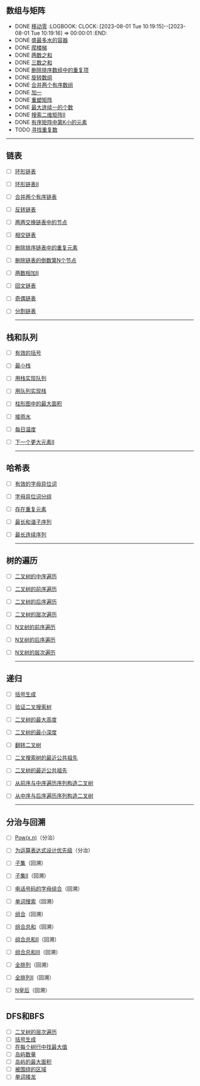 ## 数组与矩阵
- DONE [移动零](https://leetcode-cn.com/problems/move-zeroes/)
  :LOGBOOK:
  CLOCK: [2023-08-01 Tue 10:19:15]--[2023-08-01 Tue 10:19:16] =>  00:00:01
  :END:
- DONE [盛最多水的容器](https://leetcode-cn.com/problems/container-with-most-water/)
- DONE [爬楼梯](https://leetcode-cn.com/problems/climbing-stairs/)
- DONE [两数之和](https://leetcode-cn.com/problems/two-sum/)
- DONE [三数之和](https://leetcode-cn.com/problems/3sum/)
- DONE [删除排序数组中的重复项](https://leetcode-cn.com/problems/remove-duplicates-from-sorted-array/)
- DONE [旋转数组](https://leetcode-cn.com/problems/rotate-array/)
- DONE [合并两个有序数组](https://leetcode-cn.com/problems/merge-sorted-array/)
- DONE [加一](https://leetcode.cn/problems/plus-one/)
- DONE [重塑矩阵](https://leetcode-cn.com/problems/reshape-the-matrix/)
- DONE [最大连续一的个数](https://leetcode-cn.com/problems/max-consecutive-ones/)
- DONE [搜索二维矩阵II](https://leetcode-cn.com/problems/search-a-2d-matrix-ii/)
- DONE [有序矩阵中第K小的元素](https://leetcode-cn.com/problems/kth-smallest-element-in-a-sorted-matrix/)
- TODO [寻找重复数](https://leetcode-cn.com/problems/find-the-duplicate-number/)
- ---
## 链表
- [ ] [环形链表](https://leetcode-cn.com/problems/linked-list-cycle/)
- [ ] [环形链表II](https://leetcode-cn.com/problems/linked-list-cycle-ii/)
- [ ] [合并两个有序链表](https://leetcode-cn.com/problems/merge-two-sorted-lists/)
- [ ] [反转链表](https://leetcode-cn.com/problems/reverse-linked-list/)
- [ ] [两两交换链表中的节点](https://leetcode-cn.com/problems/swap-nodes-in-pairs/)
- [ ] [相交链表](https://leetcode-cn.com/problems/intersection-of-two-linked-lists/)
- [ ] [删除排序链表中的重复元素](https://leetcode-cn.com/problems/remove-duplicates-from-sorted-list/)
- [ ] [删除链表的倒数第N个节点](https://leetcode-cn.com/problems/remove-nth-node-from-end-of-list/)
- [ ] [两数相加II](https://leetcode-cn.com/problems/add-two-numbers-ii/)
- [ ] [回文链表](https://leetcode-cn.com/problems/palindrome-linked-list/)
- [ ] [奇偶链表](https://leetcode-cn.com/problems/odd-even-linked-list/)
- [ ] [分割链表](https://leetcode-cn.com/problems/split-linked-list-in-parts/)
  
  ---
## 栈和队列
- [ ] [有效的括号](https://leetcode-cn.com/problems/valid-parentheses/)
- [ ] [最小栈](https://leetcode-cn.com/problems/min-stack/)
- [ ] [用栈实现队列](https://leetcode-cn.com/problems/implement-queue-using-stacks/)
- [ ] [用队列实现栈](https://leetcode-cn.com/problems/implement-stack-using-queues/)
- [ ] [柱形图中的最大面积](https://leetcode-cn.com/problems/largest-rectangle-in-histogram/)
- [ ] [接雨水](https://leetcode-cn.com/problems/trapping-rain-water/)
- [ ] [每日温度](https://leetcode-cn.com/problems/daily-temperatures/)
- [ ] [下一个更大元素II](https://leetcode-cn.com/problems/next-greater-element-ii/)
  
  ---
## 哈希表
- [ ] [有效的字母异位词](https://leetcode-cn.com/problems/valid-anagram/)
- [ ] [字母异位词分组](https://leetcode-cn.com/problems/group-anagrams/)
- [ ] [存在重复元素](https://leetcode-cn.com/problems/contains-duplicate/)
- [ ] [最长和谐子序列](https://leetcode-cn.com/problems/longest-harmonious-subsequence/)
- [ ] [最长连续序列](https://leetcode-cn.com/problems/longest-consecutive-sequence/)
  
  ---
## 树的遍历
- [ ] [二叉树的中序遍历](https://leetcode-cn.com/problems/binary-tree-inorder-traversal/)
- [ ] [二叉树的前序遍历](https://leetcode-cn.com/problems/binary-tree-preorder-traversal/)
- [ ] [二叉树的后序遍历](https://leetcode-cn.com/problems/binary-tree-postorder-traversal/)
- [ ] [二叉树的层次遍历](https://leetcode-cn.com/problems/binary-tree-level-order-traversal/)
- [ ] [N叉树的前序遍历](https://leetcode-cn.com/problems/n-ary-tree-preorder-traversal/)
- [ ] [N叉树的后序遍历](https://leetcode-cn.com/problems/n-ary-tree-postorder-traversal/)
- [ ] [N叉树的层次遍历](https://leetcode-cn.com/problems/n-ary-tree-level-order-traversal/)
  
  ---
## 递归
- [ ] [括号生成](https://leetcode-cn.com/problems/generate-parentheses/)
- [ ] [验证二叉搜索树](https://leetcode-cn.com/problems/validate-binary-search-tree/)
- [ ] [二叉树的最大高度](https://leetcode-cn.com/problems/maximum-depth-of-binary-tree/)
- [ ] [二叉树的最小深度](https://leetcode-cn.com/problems/minimum-depth-of-binary-tree/)
- [ ] [翻转二叉树](https://leetcode-cn.com/problems/invert-binary-tree/description/)
- [ ] [二叉搜索树的最近公共祖先](https://leetcode-cn.com/problems/lowest-common-ancestor-of-a-binary-search-tree/)
- [ ] [二叉树的最近公共祖先](https://leetcode-cn.com/problems/lowest-common-ancestor-of-a-binary-tree/)
- [ ] [从前序与中序遍历序列构造二叉树](https://leetcode-cn.com/problems/construct-binary-tree-from-preorder-and-inorder-traversal/)
- [ ] [从中序与后序遍历序列构造二叉树](https://leetcode-cn.com/problems/construct-binary-tree-from-inorder-and-postorder-traversal/)
  
  ---
## 分治与回溯
- [ ] [Pow(x,n)](https://leetcode-cn.com/problems/powx-n/)（分治）
- [ ] [为运算表达式设计优先级](https://leetcode-cn.com/problems/different-ways-to-add-parentheses/)（分治）
- [ ] [子集](https://leetcode-cn.com/problems/subsets/)（回溯）
- [ ] [子集II](https://leetcode-cn.com/problems/subsets-ii/)（回溯）
- [ ] [电话号码的字母组合](https://leetcode-cn.com/problems/letter-combinations-of-a-phone-number/)（回溯）
- [ ] [单词搜索](https://leetcode-cn.com/problems/word-search/)（回溯）
- [ ] [组合](https://leetcode-cn.com/problems/combinations/)（回溯）
- [ ] [组合总和](https://leetcode-cn.com/problems/combination-sum/)（回溯）
- [ ] [组合总和II](https://leetcode-cn.com/problems/combination-sum-ii/)（回溯）
- [ ] [组合总和III](https://leetcode-cn.com/problems/combination-sum-iii/)（回溯）
- [ ] [全排列](https://leetcode-cn.com/problems/permutations/)（回溯）
- [ ] [全排列II](https://leetcode-cn.com/problems/permutations-ii/)（回溯）
- [ ] [N皇后](https://leetcode-cn.com/problems/n-queens/)（回溯）
  
  ---
## DFS和BFS
- [ ] [二叉树的层次遍历](https://leetcode-cn.com/problems/binary-tree-level-order-traversal/)
- [ ] [括号生成](https://leetcode-cn.com/problems/generate-parentheses/)
- [ ] [在每个树行中找最大值](https://leetcode-cn.com/problems/find-largest-value-in-each-tree-row/)
- [ ] [岛屿数量](https://leetcode-cn.com/problems/number-of-islands/)
- [ ] [岛屿的最大面积](https://leetcode-cn.com/problems/max-area-of-island/)
- [ ] [被围绕的区域](https://leetcode-cn.com/problems/surrounded-regions/)
- [ ] [单词接龙](https://leetcode-cn.com/problems/word-ladder/)